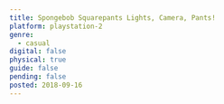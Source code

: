 ```yaml
---
title: Spongebob Squarepants Lights, Camera, Pants!
platform: playstation-2
genre:
  - casual
digital: false
physical: true
guide: false
pending: false
posted: 2018-09-16
---
```

